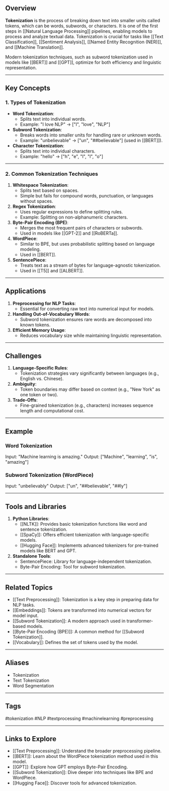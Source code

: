 ## Overview
**Tokenization** is the process of breaking down text into smaller units called tokens, which can be words, subwords, or characters. It is one of the first steps in [[Natural Language Processing]] pipelines, enabling models to process and analyze textual data. Tokenization is crucial for tasks like [[Text Classification]], [[Sentiment Analysis]], [[Named Entity Recognition (NER)]], and [[Machine Translation]].

Modern tokenization techniques, such as subword tokenization used in models like [[BERT]] and [[GPT]], optimize for both efficiency and linguistic representation.

---

## Key Concepts

### **1. Types of Tokenization**
- **Word Tokenization**:
  - Splits text into individual words.
  - Example: "I love NLP" → ["I", "love", "NLP"]
- **Subword Tokenization**:
  - Breaks words into smaller units for handling rare or unknown words.
  - Example: "unbelievable" → ["un", "##believable"] (used in [[BERT]]).
- **Character Tokenization**:
  - Splits text into individual characters.
  - Example: "hello" → ["h", "e", "l", "l", "o"]

---

### **2. Common Tokenization Techniques**
1. **Whitespace Tokenization**:
   - Splits text based on spaces.
   - Simple but fails for compound words, punctuation, or languages without spaces.
2. **Regex Tokenization**:
   - Uses regular expressions to define splitting rules.
   - Example: Splitting on non-alphanumeric characters.
3. **Byte-Pair Encoding (BPE)**:
   - Merges the most frequent pairs of characters or subwords.
   - Used in models like [[GPT-2]] and [[RoBERTa]].
4. **WordPiece**:
   - Similar to BPE, but uses probabilistic splitting based on language modeling.
   - Used in [[BERT]].
5. **SentencePiece**:
   - Treats text as a stream of bytes for language-agnostic tokenization.
   - Used in [[T5]] and [[ALBERT]].

---

## Applications

1. **Preprocessing for NLP Tasks**:
   - Essential for converting raw text into numerical input for models.
2. **Handling Out-of-Vocabulary Words**:
   - Subword tokenization ensures rare words are decomposed into known tokens.
3. **Efficient Memory Usage**:
   - Reduces vocabulary size while maintaining linguistic representation.

---

## Challenges

1. **Language-Specific Rules**:
   - Tokenization strategies vary significantly between languages (e.g., English vs. Chinese).
2. **Ambiguity**:
   - Token boundaries may differ based on context (e.g., "New York" as one token or two).
3. **Trade-Offs**:
   - Fine-grained tokenization (e.g., characters) increases sequence length and computational cost.

---

## Example

### Word Tokenization
Input: "Machine learning is amazing."
Output: ["Machine", "learning", "is", "amazing"]

### Subword Tokenization (WordPiece)
Input: "unbelievably"
Output: ["un", "##believable", "##ly"]

---

## Tools and Libraries

1. **Python Libraries**:
   - [[NLTK]]: Provides basic tokenization functions like word and sentence tokenization.
   - [[SpaCy]]: Offers efficient tokenization with language-specific models.
   - [[Hugging Face]]: Implements advanced tokenizers for pre-trained models like BERT and GPT.
2. **Standalone Tools**:
   - SentencePiece: Library for language-independent tokenization.
   - Byte-Pair Encoding: Tool for subword tokenization.

---

## Related Topics

- [[Text Preprocessing]]: Tokenization is a key step in preparing data for NLP tasks.
- [[Embeddings]]: Tokens are transformed into numerical vectors for model input.
- [[Subword Tokenization]]: A modern approach used in transformer-based models.
- [[Byte-Pair Encoding (BPE)]]: A common method for [[Subword Tokenization]].
- [[Vocabulary]]: Defines the set of tokens used by the model.

---

## Aliases
- Tokenization
- Text Tokenization
- Word Segmentation

---

## Tags
#tokenization #NLP #textprocessing #machinelearning #preprocessing

---

## Links to Explore
- [[Text Preprocessing]]: Understand the broader preprocessing pipeline.
- [[BERT]]: Learn about the WordPiece tokenization method used in this model.
- [[GPT]]: Explore how GPT employs Byte-Pair Encoding.
- [[Subword Tokenization]]: Dive deeper into techniques like BPE and WordPiece.
- [[Hugging Face]]: Discover tools for advanced tokenization.